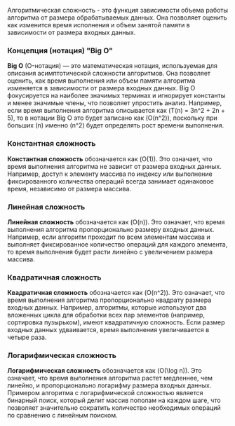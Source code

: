 Алгоритмическая сложность - это функция зависимости объема работы алгоритма от размера обрабатываемых данных.
Она позволяет оценить как изменится время исполнения и объем занятой памяти в зависимости от размера входных данных.

### Концепция (нотация) "Big O"

**Big O** (O-нотация) — это математическая нотация, используемая для описания асимптотической сложности алгоритмов. Она позволяет оценить, как время выполнения или объем памяти алгоритма изменяется в зависимости от размера входных данных. Big O фокусируется на наиболее значимых терминах и игнорирует константы и менее значимые члены, что позволяет упростить анализ. Например, если время выполнения алгоритма описывается как (T(n) = 3n^2 + 2n + 5), то в нотации Big O это будет записано как (O(n^2)), поскольку при больших (n) именно (n^2) будет определять рост времени выполнения.

### Константная сложность

**Константная сложность** обозначается как (O(1)). Это означает, что время выполнения алгоритма не зависит от размера входных данных. Например, доступ к элементу массива по индексу или выполнение фиксированного количества операций всегда занимает одинаковое время, независимо от размера массива.

### Линейная сложность

**Линейная сложность** обозначается как (O(n)). Это означает, что время выполнения алгоритма пропорционально размеру входных данных. Например, если алгоритм проходит по всем элементам массива и выполняет фиксированное количество операций для каждого элемента, то время выполнения будет расти линейно с увеличением размера массива.

### Квадратичная сложность

**Квадратичная сложность** обозначается как (O(n^2)). Это означает, что время выполнения алгоритма пропорционально квадрату размера входных данных. Например, алгоритмы, которые используют два вложенных цикла для обработки всех пар элементов (например, сортировка пузырьком), имеют квадратичную сложность. Если размер входных данных удваивается, время выполнения увеличивается в четыре раза.

### Логарифмическая сложность

**Логарифмическая сложность** обозначается как (O(\log n)). Это означает, что время выполнения алгоритма растет медленнее, чем линейно, и пропорционально логарифму размера входных данных. Примером алгоритма с логарифмической сложностью является бинарный поиск, который делит массив пополам на каждом шаге, что позволяет значительно сократить количество необходимых операций по сравнению с линейным поиском.